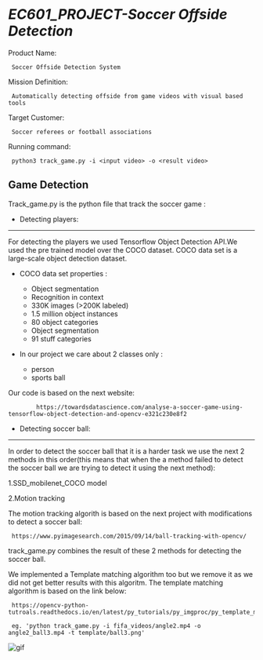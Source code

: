 # *EC601_PROJECT-Soccer Offside Detection*

Product Name: 

     Soccer Offside Detection System
     
Mission Definition:

     Automatically detecting offside from game videos with visual based tools
     
Target Customer: 

     Soccer referees or football associations
     
Running command:
     
     python3 track_game.py -i <input video> -o <result video> 
     
     


## Game Detection

Track_game.py is the python file that track the soccer game :

* Detecting players:
------------------------------------------------------------------------------------------------------------------------------
For detecting the players we used Tensorflow Object Detection API.We used the pre trained model over the COCO dataset.
COCO data set is a large-scale object detection dataset. 

*    COCO data set properties :
     - Object segmentation
     - Recognition in context
     - 330K images (>200K labeled)
     - 1.5 million object instances
     - 80 object categories
     - Object segmentation
     - 91 stuff categories
     
*    In our project we care about 2 classes only :
     - person
     - sports ball
     



Our code is based on the next website:

            https://towardsdatascience.com/analyse-a-soccer-game-using-tensorflow-object-detection-and-opencv-e321c230e8f2
    
    
* Detecting soccer ball:
------------------------------------------------------------------------------------------------------------------------------
In order to detect the soccer ball that it is a harder task we use the next 2 methods in this order(this means that when the a method failed to detect the soccer ball we are trying to detect it using the next method):

1.SSD_mobilenet_COCO model



2.Motion tracking

The motion tracking algorith is based on the next project with modifications to detect a soccer ball:
     
     https://www.pyimagesearch.com/2015/09/14/ball-tracking-with-opencv/
     

track_game.py combines the result of these 2 methods for detecting the soccer ball.

We implemented a Template matching algorithm too but we remove it as we did not get better results with this algoritm.
The template matching algorithm is based on the link below:
     
     https://opencv-python-tutroals.readthedocs.io/en/latest/py_tutorials/py_imgproc/py_template_matching/py_template_matching.html
     
     eg. 'python track_game.py -i fifa_videos/angle2.mp4 -o angle2_ball3.mp4 -t template/ball3.png'

![gif](https://github.com/emanuelalkobi/EC601_PROJECT/blob/master/results/gif.gif)

